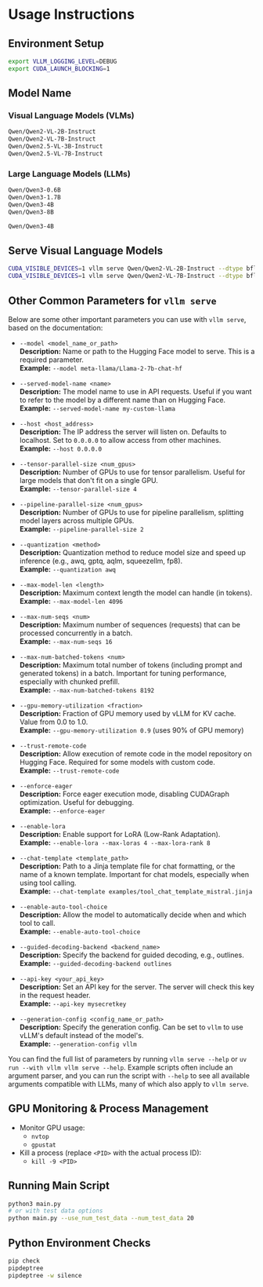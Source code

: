 # Usage Instructions

## Environment Setup

```bash
export VLLM_LOGGING_LEVEL=DEBUG
export CUDA_LAUNCH_BLOCKING=1
```

## Model Name

### Visual Language Models (VLMs)

```bash
Qwen/Qwen2-VL-2B-Instruct
Qwen/Qwen2-VL-7B-Instruct
Qwen/Qwen2.5-VL-3B-Instruct
Qwen/Qwen2.5-VL-7B-Instruct
```

### Large Language Models (LLMs)

```bash
Qwen/Qwen3-0.6B
Qwen/Qwen3-1.7B
Qwen/Qwen3-4B
Qwen/Qwen3-8B
```

```bash
Qwen/Qwen3-4B
```

## Serve Visual Language Models

```bash
CUDA_VISIBLE_DEVICES=1 vllm serve Qwen/Qwen2-VL-2B-Instruct --dtype bfloat16 --port 8000
CUDA_VISIBLE_DEVICES=1 vllm serve Qwen/Qwen2-VL-7B-Instruct --dtype bfloat16 --port 8001
```
## Other Common Parameters for `vllm serve`

Below are some other important parameters you can use with `vllm serve`, based on the documentation:

- `--model <model_name_or_path>`  
    **Description:** Name or path to the Hugging Face model to serve. This is a required parameter.  
    **Example:** `--model meta-llama/Llama-2-7b-chat-hf`

- `--served-model-name <name>`  
    **Description:** The model name to use in API requests. Useful if you want to refer to the model by a different name than on Hugging Face.  
    **Example:** `--served-model-name my-custom-llama`

- `--host <host_address>`  
    **Description:** The IP address the server will listen on. Defaults to localhost. Set to `0.0.0.0` to allow access from other machines.  
    **Example:** `--host 0.0.0.0`

- `--tensor-parallel-size <num_gpus>`  
    **Description:** Number of GPUs to use for tensor parallelism. Useful for large models that don't fit on a single GPU.  
    **Example:** `--tensor-parallel-size 4`

- `--pipeline-parallel-size <num_gpus>`  
    **Description:** Number of GPUs to use for pipeline parallelism, splitting model layers across multiple GPUs.  
    **Example:** `--pipeline-parallel-size 2`

- `--quantization <method>`  
    **Description:** Quantization method to reduce model size and speed up inference (e.g., awq, gptq, aqlm, squeezellm, fp8).  
    **Example:** `--quantization awq`

- `--max-model-len <length>`  
    **Description:** Maximum context length the model can handle (in tokens).  
    **Example:** `--max-model-len 4096`

- `--max-num-seqs <num>`  
    **Description:** Maximum number of sequences (requests) that can be processed concurrently in a batch.  
    **Example:** `--max-num-seqs 16`

- `--max-num-batched-tokens <num>`  
    **Description:** Maximum total number of tokens (including prompt and generated tokens) in a batch. Important for tuning performance, especially with chunked prefill.  
    **Example:** `--max-num-batched-tokens 8192`

- `--gpu-memory-utilization <fraction>`  
    **Description:** Fraction of GPU memory used by vLLM for KV cache. Value from 0.0 to 1.0.  
    **Example:** `--gpu-memory-utilization 0.9` (uses 90% of GPU memory)

- `--trust-remote-code`  
    **Description:** Allow execution of remote code in the model repository on Hugging Face. Required for some models with custom code.  
    **Example:** `--trust-remote-code`

- `--enforce-eager`  
    **Description:** Force eager execution mode, disabling CUDAGraph optimization. Useful for debugging.  
    **Example:** `--enforce-eager`

- `--enable-lora`  
    **Description:** Enable support for LoRA (Low-Rank Adaptation).  
    **Example:** `--enable-lora --max-loras 4 --max-lora-rank 8`

- `--chat-template <template_path>`  
    **Description:** Path to a Jinja template file for chat formatting, or the name of a known template. Important for chat models, especially when using tool calling.  
    **Example:** `--chat-template examples/tool_chat_template_mistral.jinja`

- `--enable-auto-tool-choice`  
    **Description:** Allow the model to automatically decide when and which tool to call.  
    **Example:** `--enable-auto-tool-choice`

- `--guided-decoding-backend <backend_name>`  
    **Description:** Specify the backend for guided decoding, e.g., outlines.  
    **Example:** `--guided-decoding-backend outlines`

- `--api-key <your_api_key>`  
    **Description:** Set an API key for the server. The server will check this key in the request header.  
    **Example:** `--api-key mysecretkey`

- `--generation-config <config_name_or_path>`  
    **Description:** Specify the generation config. Can be set to `vllm` to use vLLM's default instead of the model's.  
    **Example:** `--generation-config vllm`

You can find the full list of parameters by running `vllm serve --help` or `uv run --with vllm vllm serve --help`. Example scripts often include an argument parser, and you can run the script with `--help` to see all available arguments compatible with LLMs, many of which also apply to `vllm serve`.
## GPU Monitoring & Process Management

- Monitor GPU usage:
  - `nvtop`
  - `gpustat`
- Kill a process (replace `<PID>` with the actual process ID):
  - `kill -9 <PID>`

## Running Main Script

```bash
python3 main.py
# or with test data options
python main.py --use_num_test_data --num_test_data 20
```

## Python Environment Checks

```bash
pip check
pipdeptree
pipdeptree -w silence
```
